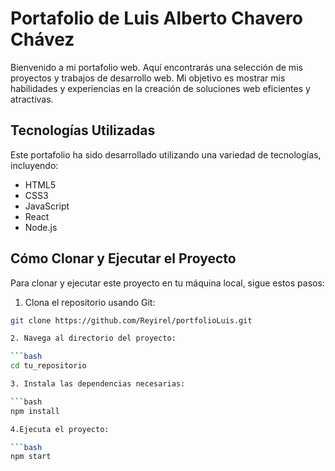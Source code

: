 # Portafolio de Luis Alberto Chavero Chávez

Bienvenido a mi portafolio web. Aquí encontrarás una selección de mis proyectos y trabajos de desarrollo web. Mi objetivo es mostrar mis habilidades y experiencias en la creación de soluciones web eficientes y atractivas.

## Tecnologías Utilizadas

Este portafolio ha sido desarrollado utilizando una variedad de tecnologías, incluyendo:

- HTML5
- CSS3
- JavaScript
- React
- Node.js

## Cómo Clonar y Ejecutar el Proyecto

Para clonar y ejecutar este proyecto en tu máquina local, sigue estos pasos:

1. Clona el repositorio usando Git:

```bash
git clone https://github.com/Reyirel/portfolioLuis.git

2. Navega al directorio del proyecto:

```bash
cd tu_repositorio

3. Instala las dependencias necesarias:

```bash
npm install

4.Ejecuta el proyecto:

```bash
npm start


